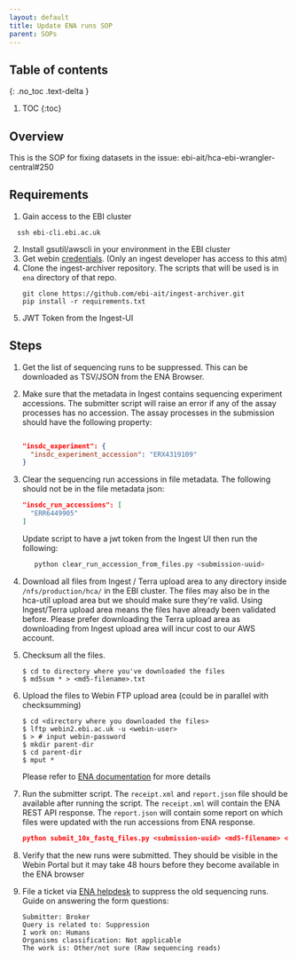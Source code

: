 ```yaml
---
layout: default
title: Update ENA runs SOP
parent: SOPs
---
```

## Table of contents

{: .no_toc .text-delta }

1. TOC {:toc}
## Overview
This is the SOP for fixing datasets in the issue: ebi-ait/hca-ebi-wrangler-central#250

## Requirements
1. Gain access to the EBI cluster
 ```
   ssh ebi-cli.ebi.ac.uk
```
2. Install gsutil/awscli in your environment in the EBI cluster
3. Get webin [credentials](https://console.aws.amazon.com/secretsmanager/home?region=us-east-1#!/secret?name=ingest%2Fwebin-creds). (Only an ingest developer has access to this atm)
4. Clone the ingest-archiver repository. The scripts that will be used is in `ena` directory of that repo.
   ```
   git clone https://github.com/ebi-ait/ingest-archiver.git
   pip install -r requirements.txt
   ```
5. JWT Token from the Ingest-UI 
## Steps

1. Get the list of sequencing runs to be suppressed. This can be downloaded as TSV/JSON from the ENA Browser. 
   
2. Make sure
   that the metadata in Ingest contains sequencing experiment accessions. The submitter script will raise an error if
   any of the assay processes has no accession. The assay processes in the submission should have the following
   property:

    ```json
    
    "insdc_experiment": {
      "insdc_experiment_accession": "ERX4319109"
    }
    ```

2. Clear the sequencing run accessions in file metadata. The following should not be in the file metadata json:
    ```json
    "insdc_run_accessions": [
      "ERR6449905"
    ]
    ```
   
   Update script to have a jwt token from the Ingest UI then run the following: 
    ```bash
       python clear_run_accession_from_files.py <submission-uuid>
    ```

4. Download all files from Ingest / Terra upload area to any directory inside `/nfs/production/hca/` in the EBI cluster.
   The files may also be in the hca-util upload area but we should make sure they're valid. Using Ingest/Terra upload area means the files have already been validated before.
   Please prefer downloading the Terra upload area as downloading from Ingest upload area will incur cost to our AWS account.

5. Checksum all the files.
    ``` 
    $ cd to directory where you've downloaded the files 
    $ md5sum * > <md5-filename>.txt
    ```
6. Upload the files to Webin FTP upload area (could be in parallel with checksumming)
   ```
   $ cd <directory where you downloaded the files>
   $ lftp webin2.ebi.ac.uk -u <webin-user>
   $ > # input webin-password
   $ mkdir parent-dir
   $ cd parent-dir
   $ mput *
   ```   
   Please refer to [ENA documentation](https://ena-docs.readthedocs.io/en/latest/update/metadata/programmatic-read.html) for more details
7. Run the submitter script. The `receipt.xml` and `report.json` file should be available after running the script.
   The `receipt.xml` will contain the ENA REST API response. The `report.json` will contain some report on which files were updated with the run accessions from ENA response.
   ```json
   python submit_10x_fastq_files.py <submission-uuid> <md5-filename> <jwt-token-from-ingest-ui> [--ftp_dir <parent-dir>]
   ```
8. Verify that the new runs were submitted. They should be visible in the Webin Portal but it may take 48 hours before they become available in the ENA browser

9. File a ticket via [ENA helpdesk](https://www.ebi.ac.uk/ena/browser/support) to suppress the old sequencing runs.
   Guide on answering the form questions:
   ```
   Submitter: Broker
   Query is related to: Suppression
   I work on: Humans
   Organisms classification: Not applicable
   The work is: Other/not sure (Raw sequencing reads)
   ```
